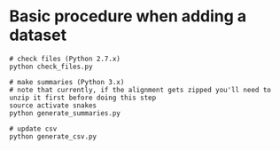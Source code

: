 

# Basic procedure when adding a dataset

```
# check files (Python 2.7.x)
python check_files.py

# make summaries (Python 3.x)
# note that currently, if the alignment gets zipped you'll need to unzip it first before doing this step
source activate snakes
python generate_summaries.py

# update csv
python generate_csv.py
```